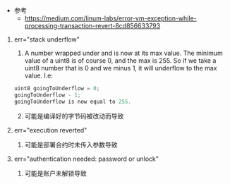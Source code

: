 - 参考 
    - https://medium.com/linum-labs/error-vm-exception-while-processing-transaction-revert-8cd856633793

1. err="stack underflow"
    1. A number wrapped under and is now at its max value. The minimum value of a uint8 is of course 0, and the max is 255. So if we take a uint8 number that is 0 and we minus 1, it will underflow to the max value. I.e:
    ```js
    uint8 goingToUnderflow = 0;
    goingToUnderflow - 1;
    goingToUnderflow is now equal to 255.
    ```
    2. 可能是编译好的字节码被改动而导致

2. err="execution reverted"
    1. 可能是部署合约时未传入参数导致

3. err="authentication needed: password or unlock"
    1. 可能是账户未解锁导致